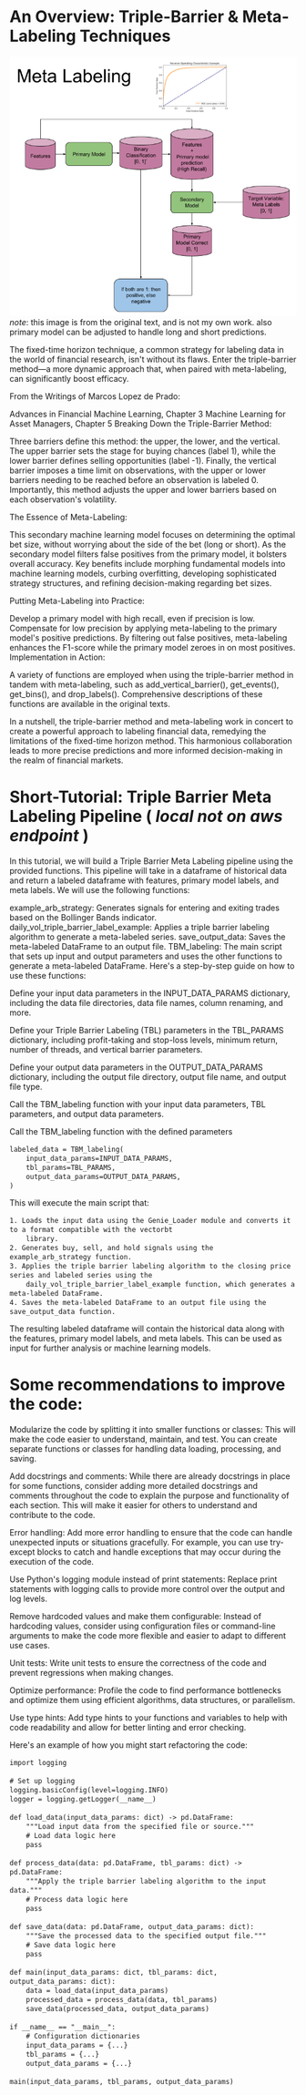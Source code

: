# An Overview: Triple-Barrier & Meta-Labeling Techniques

![meta_labeling_architecture.png](meta_labeling_architecture.png)
*note*: this image is from the original text, and is not my own work. also primary model can be adjusted to handle 
    long and short predictions.


The fixed-time horizon technique, a common strategy for labeling data in the world of financial research, isn't without
its flaws. Enter the triple-barrier method—a more dynamic approach that, when paired with meta-labeling, can
significantly boost efficacy.

From the Writings of Marcos Lopez de Prado:

Advances in Financial Machine Learning, Chapter 3
Machine Learning for Asset Managers, Chapter 5
Breaking Down the Triple-Barrier Method:

Three barriers define this method: the upper, the lower, and the vertical. The upper barrier sets the stage for buying
chances (label 1), while the lower barrier defines selling opportunities (label -1). Finally, the vertical barrier
imposes a time limit on observations, with the upper or lower barriers needing to be reached before an observation is labeled 0. Importantly, this method adjusts the upper and lower barriers based on each observation's volatility.

The Essence of Meta-Labeling:

This secondary machine learning model focuses on determining the optimal bet size, without worrying about the side of
the bet (long or short). As the secondary model filters false positives from the primary model, it bolsters overall
accuracy. Key benefits include morphing fundamental models into machine learning models, curbing overfitting,
developing sophisticated strategy structures, and refining decision-making regarding bet sizes.

Putting Meta-Labeling into Practice:

Develop a primary model with high recall, even if precision is low.
Compensate for low precision by applying meta-labeling to the primary model's positive predictions.
By filtering out false positives, meta-labeling enhances the F1-score while the primary model zeroes in on most
positives.
Implementation in Action:

A variety of functions are employed when using the triple-barrier method in tandem with meta-labeling, such as
add_vertical_barrier(), get_events(), get_bins(), and drop_labels(). Comprehensive descriptions of these functions are
available in the original texts.

In a nutshell, the triple-barrier method and meta-labeling work in concert to create a powerful approach to labeling
financial data, remedying the limitations of the fixed-time horizon method. This harmonious collaboration leads to more
precise predictions and more informed decision-making in the realm of financial markets.

# Short-Tutorial: Triple Barrier Meta Labeling Pipeline ( *local not on aws endpoint* )

In this tutorial, we will build a Triple Barrier Meta Labeling pipeline using the provided functions. This pipeline 
will take in a dataframe of historical data and return a labeled dataframe with features, primary model labels, 
and meta labels. We will use the following functions:

example_arb_strategy: Generates signals for entering and exiting trades based on the Bollinger Bands indicator.
daily_vol_triple_barrier_label_example: Applies a triple barrier labeling algorithm to generate a meta-labeled 
series.
save_output_data: Saves the meta-labeled DataFrame to an output file.
TBM_labeling: The main script that sets up input and output parameters and uses the other functions to generate a 
meta-labeled DataFrame.
Here's a step-by-step guide on how to use these functions:

Define your input data parameters in the INPUT_DATA_PARAMS dictionary, including the data file directories, data 
file names, column renaming, and more.

Define your Triple Barrier Labeling (TBL) parameters in the TBL_PARAMS dictionary, including profit-taking and 
stop-loss levels, minimum return, number of threads, and vertical barrier parameters.

Define your output data parameters in the OUTPUT_DATA_PARAMS dictionary, including the output file directory, 
output file name, and output file type.

Call the TBM_labeling function with your input data parameters, TBL parameters, and output data parameters.

Call the TBM_labeling function with the defined parameters

    labeled_data = TBM_labeling(
        input_data_params=INPUT_DATA_PARAMS,
        tbl_params=TBL_PARAMS,
        output_data_params=OUTPUT_DATA_PARAMS,
    )

This will execute the main script that:

    1. Loads the input data using the Genie_Loader module and converts it to a format compatible with the vectorbt 
        library.
    2. Generates buy, sell, and hold signals using the example_arb_strategy function.
    3. Applies the triple barrier labeling algorithm to the closing price series and labeled series using the 
        daily_vol_triple_barrier_label_example function, which generates a meta-labeled DataFrame.
    4. Saves the meta-labeled DataFrame to an output file using the save_output_data function.

The resulting labeled dataframe will contain the historical data along with the features, primary model labels, 
and meta labels. This can be used as input for further analysis or machine learning models.


# Some recommendations to improve the code:

Modularize the code by splitting it into smaller functions or classes: This will make the code easier to understand,
 maintain, and test. You can create separate functions or classes for handling data loading, processing, and saving.

Add docstrings and comments: While there are already docstrings in place for some functions, consider adding more 
detailed docstrings and comments throughout the code to explain the purpose and functionality of each section. This 
will make it easier for others to understand and contribute to the code.

Error handling: Add more error handling to ensure that the code can handle unexpected inputs or situations 
gracefully. For example, you can use try-except blocks to catch and handle exceptions that may occur during the 
execution of the code.

Use Python's logging module instead of print statements: Replace print statements with logging calls to provide 
more control over the output and log levels.

Remove hardcoded values and make them configurable: Instead of hardcoding values, consider using configuration 
files or command-line arguments to make the code more flexible and easier to adapt to different use cases.

Unit tests: Write unit tests to ensure the correctness of the code and prevent regressions when making changes.

Optimize performance: Profile the code to find performance bottlenecks and optimize them using efficient algorithms, 
data structures, or parallelism.

Use type hints: Add type hints to your functions and variables to help with code readability and allow for better 
linting and error checking.

Here's an example of how you might start refactoring the code:

    import logging
    
    # Set up logging
    logging.basicConfig(level=logging.INFO)
    logger = logging.getLogger(__name__)
    
    def load_data(input_data_params: dict) -> pd.DataFrame:
        """Load input data from the specified file or source."""
        # Load data logic here
        pass
    
    def process_data(data: pd.DataFrame, tbl_params: dict) -> pd.DataFrame:
        """Apply the triple barrier labeling algorithm to the input data."""
        # Process data logic here
        pass
    
    def save_data(data: pd.DataFrame, output_data_params: dict):
        """Save the processed data to the specified output file."""
        # Save data logic here
        pass
    
    def main(input_data_params: dict, tbl_params: dict, output_data_params: dict):
        data = load_data(input_data_params)
        processed_data = process_data(data, tbl_params)
        save_data(processed_data, output_data_params)
    
    if __name__ == "__main__":
        # Configuration dictionaries
        input_data_params = {...}
        tbl_params = {...}
        output_data_params = {...}
    
    main(input_data_params, tbl_params, output_data_params)
    
